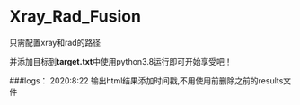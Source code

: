 # Xray_Rad_Fusion
只需配置xray和rad的路径

并添加目标到**target.txt**中使用python3.8运行即可开始享受吧！

###logs：
  2020:8:22 输出html结果添加时间戳,不用使用前删除之前的results文件
